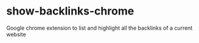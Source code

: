 # show-backlinks-chrome
Google chrome extension to list and highlight all the backlinks of a current website
